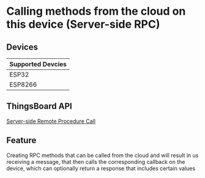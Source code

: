 # Calling methods from the cloud on this device (Server-side RPC)

## Devices
| Supported Devcies |
|-------------------|
|  ESP32            |
|  ESP8266          |

## ThingsBoard API
[Server-side Remote Procedure Call](https://thingsboard.io/docs/user-guide/rpc/#server-side-rpc)

## Feature
Creating RPC methods that can be called from the cloud and will result in us receiving a message,
that then calls the corresponding callback on the device, which can optionally return a response that includes certain values
